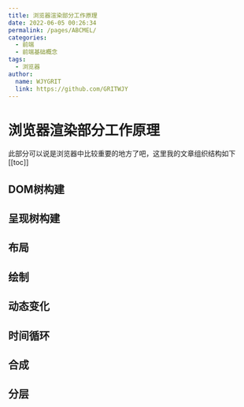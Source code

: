 ```yaml
---
title: 浏览器渲染部分工作原理
date: 2022-06-05 00:26:34
permalink: /pages/ABCMEL/
categories:
  - 前端
  - 前端基础概念
tags:
  - 浏览器
author:
  name: WJYGRIT
  link: https://github.com/GRITWJY
---
```


# 浏览器渲染部分工作原理
此部分可以说是浏览器中比较重要的地方了吧，这里我的文章组织结构如下
[[toc]]

## DOM树构建

## 呈现树构建

## 布局

## 绘制

## 动态变化

## 时间循环

## 合成

## 分层
